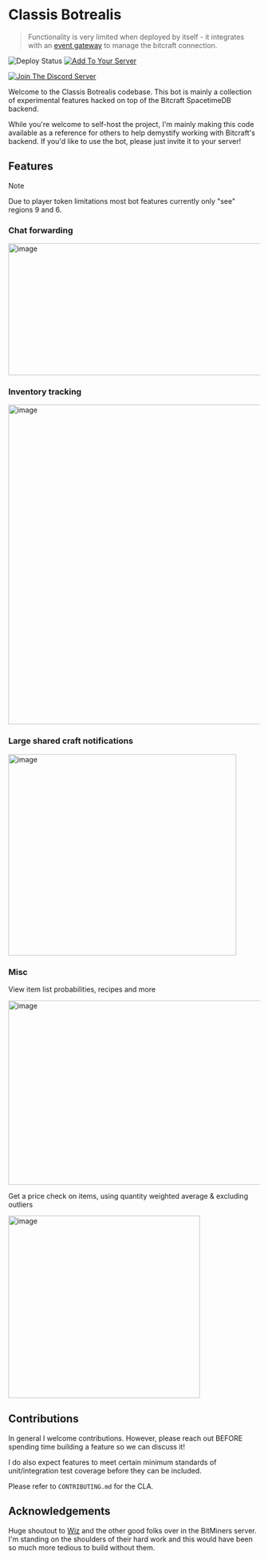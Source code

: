 # Classis Botrealis

> Functionality is very limited when deployed by itself - it integrates with an [event gateway](https://github.com/trinitrotoluene/vela) to manage the bitcraft connection.

![Deploy Status](https://img.shields.io/github/actions/workflow/status/trinitrotoluene/classis-botrealis/deploy.yml?branch=master&style=flat-square) [![Add To Your Server](https://img.shields.io/badge/Add%20to%20Your%20Server-5865F2?style=flat-square&logo=discord&logoColor=white)](https://discord.com/oauth2/authorize?client_id=1396088730938245151&permissions=329101913152&scope=bot%20applications.commands)

[![Join The Discord Server](https://img.shields.io/badge/Join%20the%20Discord%20server-5865F2?style=flat-square&logo=discord&logoColor=white)](https://discord.gg/NKddr87kcJ)

Welcome to the Classis Botrealis codebase. This bot is mainly a collection of experimental features hacked on top of the Bitcraft SpacetimeDB backend.

While you're welcome to self-host the project, I'm mainly making this code available as a reference for others to help demystify working with Bitcraft's backend. If you'd like to use the bot, please just invite it to your server!

## Features

> [!NOTE]  
> Due to player token limitations most bot features currently only "see" regions 9 and 6.

### Chat forwarding

<img width="595" height="264" alt="image" src="https://github.com/user-attachments/assets/d21d2db2-ec51-458e-8b58-e77298590bd1" />

### Inventory tracking

<img width="825" height="640" alt="image" src="https://github.com/user-attachments/assets/67b1ad11-08a7-4191-b6e7-f9fdd521042c" />

### Large shared craft notifications

<img width="457" height="403" alt="image" src="https://github.com/user-attachments/assets/092c6eb8-2709-4fca-b7b5-13bc4c590de1" />

### Misc

View item list probabilities, recipes and more

<img width="954" height="369" alt="image" src="https://github.com/user-attachments/assets/34214a2f-e3b5-4b6e-a7b2-2cbb22954a3d" />

Get a price check on items, using quantity weighted average & excluding outliers

<img width="384" height="365" alt="image" src="https://github.com/user-attachments/assets/5e2dbab8-88c7-4dac-ad78-474a0671ba19" />


## Contributions

In general I welcome contributions. However, please reach out BEFORE spending time building a feature so we can discuss it!

I do also expect features to meet certain minimum standards of unit/integration test coverage before they can be included.

Please refer to `CONTRIBUTING.md` for the CLA.

## Acknowledgements

Huge shoutout to [Wiz](https://github.com/wizjany) and the other good folks over in the BitMiners server. I'm standing on the shoulders of their hard work and this would have been so much more tedious to build without them.
